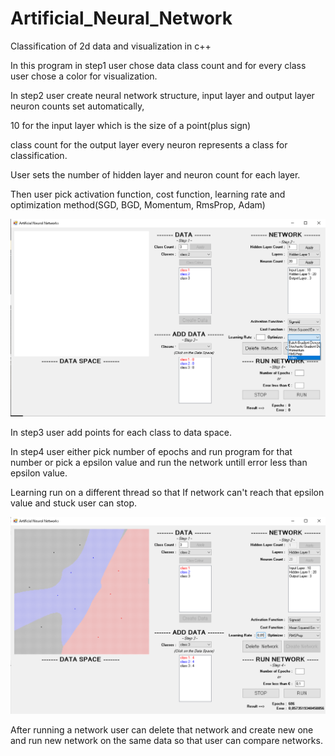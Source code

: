 # Artificial_Neural_Network 
Classification of 2d data and visualization in c++

In this program in step1 user chose data class count and for every class user chose a color for visualization.

In step2 user create neural network structure, input layer and output layer neuron counts set automatically,

10 for the input layer which is the size of a point(plus sign)

class count for the output layer every neuron represents a class for classification.

User sets the number of hidden layer and neuron count for each layer.

Then user pick activation function, cost function, learning rate and optimization method(SGD, BGD, Momentum, RmsProp, Adam)

![alt text](https://github.com/mkutalmis/Artificial_Neural_Network/blob/master/img1.png)

In step3 user add points for each class to data space.

In step4 user either pick number of epochs and run program for that number or pick a epsilon value and run the network untill error less than epsilon value.

Learning run on a different thread so that If network can't reach that epsilon value and stuck user can stop.

![alt text](https://github.com/mkutalmis/Artificial_Neural_Network/blob/master/img2.png)

After running a network user can delete that network and create new one and run new network on the same data so that user can compare networks.

